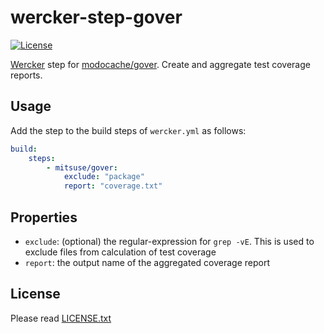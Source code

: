 # wercker-step-gover

[![License](https://img.shields.io/badge/license-MIT-yellowgreen.svg?style=flat-square)](LICENSE.txt)

[Wercker][wercker] step for [modocache/gover][gover].
Create and aggregate test coverage reports.

[wercker]: https://app.wercker.com/
[gover]: https://github.com/modocache/gover


## Usage

Add the step to the build steps of `wercker.yml` as follows:

```yaml
build:
    steps:
        - mitsuse/gover:
            exclude: "package"
            report: "coverage.txt"
```


## Properties

- `exclude`: (optional) the regular-expression for `grep -vE`. This is used to exclude files from calculation of test coverage
- `report`: the output name of the aggregated coverage report


## License

Please read [LICENSE.txt](LICENSE.txt)

